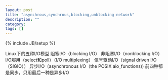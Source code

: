 ```yaml
---
layout: post
title: "asynchrous,synchrous,blocking,unblocking network"
description: ""
category: 
tags: []
---
```

{% include JB/setup %}

Linux下的五种I/O模型
阻塞I/O（blocking I/O）
非阻塞I/O（nonblocking I/O）  
I/O服用（select和poll）（I/O multiplexing）
信号驱动I/O（signal driven I/O（SIGIO））
异步I/O（asynchronous I/O（the POSIX aio_functions))
前四种都是同步，只用最后一种是异步I/O

